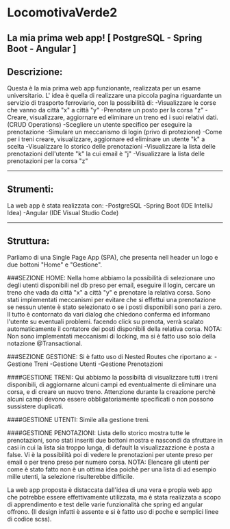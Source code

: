 # LocomotivaVerde2
La mia prima web app! [ PostgreSQL - Spring Boot - Angular ]
---

## Descrizione:

Questa è la mia prima web app funzionante, realizzata per un esame universitario.
L' idea è quella di realizzare una piccola pagina riguardante un servizio di trasporto ferroviario, con la possibilità di:
-Visualizzare le corse che vanno da città "x" a città "y"
-Prenotare un posto per la corsa "z"
-Creare, visualizzare, aggiornare ed eliminare un treno ed i suoi relativi dati. (CRUD Operations)
-Scegliere un utente specifico per eseguire la prenotazione
-Simulare un meccanismo di login (privo di protezione)
-Come per i treni creare, visualizzare, aggiornare ed eliminare un utente "k" a scelta
-Visualizzare lo storico delle prenotazioni
-Visualizzare la lista delle prenotazioni dell'utente "k" la cui email è "j"
-Visualizzare la lista delle prenotazioni per la corsa "z"
  
---

## Strumenti:

La web app è stata realizzata con:
-PostgreSQL
-Spring Boot (IDE IntelliJ Idea)
-Angular (IDE Visual Studio Code)
  
---

## Struttura:

Parliamo di una Single Page App (SPA), che presenta nell header un logo e due bottoni "Home" e "Gestione".

###SEZIONE HOME:
Nella home abbiamo la possibilità di selezionare uno degli utenti disponibili nel db preso per email, eseguire il login,
cercare un treno che vada da città "x" a città "y" e prenotare la relativa corsa.
Sono stati implementati meccanismi per evitare che si effettui una prenotazione se nessun utente è stato selezionato o se
i posti disponibili sono pari a zero. Il tutto è contornato da vari dialog che chiedono conferma ed informano l'utente su
eventuali problemi.
facendo click su prenota, verrà scalato automaticamente il contatore dei posti disponibili della relativa corsa.
NOTA:
Non sono implementati meccanismi di locking, ma si è fatto uso solo della notazione @Transactional.

###SEZIONE GESTIONE:
Si è fatto uso di Nested Routes che riportano a:
  -Gestione Treni 
  -Gestione Utenti
  -Gestione Prenotazioni
  
  ####GESTIONE TRENI:
  Qui abbiamo la possibiltà di visualizzare tutti i treni disponibili, di aggiornarne alcuni campi ed eventualmente di
  eliminare una corsa, e di creare un nuovo treno.
  Attenzione durante la creazione perchè alcuni campi devono essere obbligatoriamente specificati o non possono sussistere
  duplicati.
  
  ####GESTIONE UTENTI:
  Simile alla gestione treni.
  
  ####GESTIONE PENOTAZIONI:
  Lista dello storico mostra tutte le prenotazioni, sono stati inseriti due bottoni mostra e nascondi da sfruttare in casi 
  in cui la lista sia troppo lunga, di default la visualizzazzione è posta a false.
  Vi è la possibilità poi di vedere le prenotazioni per utente preso per email o per treno preso per numero corsa.
  NOTA:
  Elencare gli utenti per come è stato fatto non è un ottima idea poichè per una lista di ad esempio mille utenti, la selezione 
  risulterebbe difficile.
  
La web app proposta è distaccata dall'idea di una vera e propia web app che potrebbe essere effettivamente utilizzata, ma è
stata realizzata a scopo di apprendimento e test delle varie funzionalità che spring ed angular offrono.
(Il design infatti è assente e si è fatto uso di  poche e semplici linee di codice scss).
